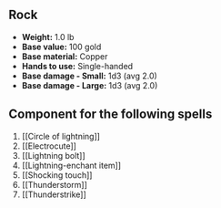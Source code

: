 ## Rock
- **Weight:** 1.0 lb
- **Base value:** 100 gold
- **Base material:** Copper
- **Hands to use:** Single-handed
- **Base damage - Small:** 1d3 (avg 2.0)
- **Base damage - Large:** 1d3 (avg 2.0)
## Component for the following spells
1. [[Circle of lightning]]
2. [[Electrocute]]
3. [[Lightning bolt]]
4. [[Lightning-enchant item]]
5. [[Shocking touch]]
6. [[Thunderstorm]]
7. [[Thunderstrike]]
